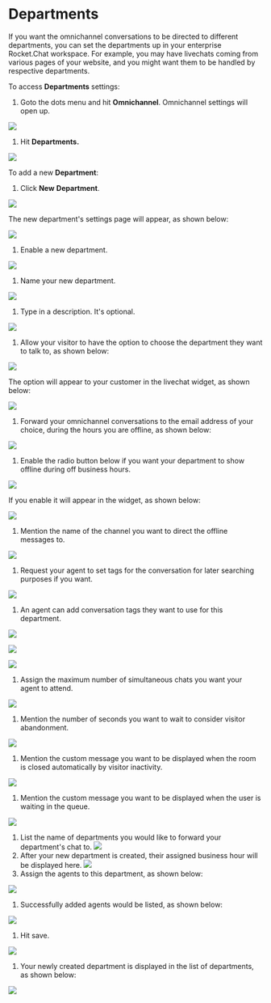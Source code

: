 # Departments

If you want the omnichannel conversations to be directed to different departments, you can set the departments up in your enterprise Rocket.Chat workspace. For example, you may have livechats coming from various pages of your website, and you might want them to be handled by respective departments.

To access **Departments** settings:

1. Goto the dots menu and hit **Omnichannel**. Omnichannel settings will open up.

![](../../../.gitbook/assets/0%20%282%29.png)

1. Hit **Departments.**

![](../../../.gitbook/assets/1%20%282%29.png)

To add a new **Department**:

1. Click **New** **Department**.

![](../../../.gitbook/assets/2%20%282%29.png)

The new department's settings page will appear, as shown below:

![](../../../.gitbook/assets/3%20%282%29.png)

1. Enable a new department.

![](../../../.gitbook/assets/4%20%282%29.png)

1. Name your new department.

![](../../../.gitbook/assets/5%20%282%29.png)

1. Type in a description. It's optional.

![](../../../.gitbook/assets/6%20%282%29.png)

1. Allow your visitor to have the option to choose the department they want to talk to, as shown below:

![](../../../.gitbook/assets/7%20%282%29.png)

The option will appear to your customer in the livechat widget, as shown below:

![](../../../.gitbook/assets/8%20%281%29.png)

1. Forward your omnichannel conversations to the email address of your choice, during the hours you are offline, as shown below:

![](../../../.gitbook/assets/9%20%281%29.png)

1. Enable the radio button below if you want your department to show offline during off business hours.

![](../../../.gitbook/assets/10%20%281%29.png)

If you enable it will appear in the widget, as shown below:

![](../../../.gitbook/assets/11%20%281%29.png)

1. Mention the name of the channel you want to direct the offline messages to.

![](../../../.gitbook/assets/12%20%281%29.png)

1. Request your agent to set tags for the conversation for later searching purposes if you want.

![](../../../.gitbook/assets/13%20%281%29.png)

1. An agent can add conversation tags they want to use for this department.

![](../../../.gitbook/assets/14%20%281%29.png)

![](../../../.gitbook/assets/15%20%281%29.png)

![](../../../.gitbook/assets/16%20%281%29.png)

1.  Assign the maximum number of simultaneous chats you want your agent to attend.

![](../../../.gitbook/assets/17%20%281%29.png)

1. Mention the number of seconds you want to wait to consider visitor abandonment.

![](../../../.gitbook/assets/18%20%281%29.png)

1. Mention the custom message you want to be displayed when the room is closed automatically by visitor inactivity.

![](../../../.gitbook/assets/19%20%281%29.png)

1.  Mention the custom message you want to be displayed when the user is waiting in the queue.

![](../../../.gitbook/assets/20%20%281%29.png)

1. List the name of departments you would like to forward your department's chat to. ![](../../../.gitbook/assets/21%20%281%29.png)
2. After your new department is created, their assigned business hour will be displayed here. ![](../../../.gitbook/assets/22%20%281%29.png)
3. Assign the agents to this department, as shown below:

![](../../../.gitbook/assets/23%20%281%29.png)

1. Successfully added agents would be listed, as shown below:

![](../../../.gitbook/assets/24%20%281%29.png)

1. Hit save.

![](../../../.gitbook/assets/25%20%281%29.png)

1. Your newly created department is displayed in the list of departments, as shown below:

![](../../../.gitbook/assets/26%20%281%29.png)

